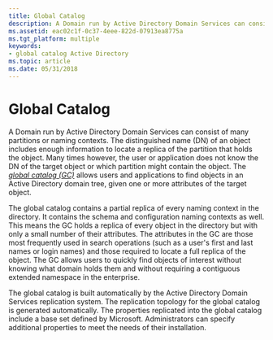 ```yaml
---
title: Global Catalog
description: A Domain run by Active Directory Domain Services can consist of many partitions or naming contexts.
ms.assetid: eac02c1f-0c37-4eee-822d-07913ea8775a
ms.tgt_platform: multiple
keywords:
- global catalog Active Directory
ms.topic: article
ms.date: 05/31/2018
---
```


# Global Catalog

A Domain run by Active Directory Domain Services can consist of many partitions or naming contexts. The distinguished name (DN) of an object includes enough information to locate a replica of the partition that holds the object. Many times however, the user or application does not know the DN of the target object or which partition might contain the object. The [*global catalog (GC)*](https://msdn.microsoft.com/library/ms681905#-ds-global-catalog) allows users and applications to find objects in an Active Directory domain tree, given one or more attributes of the target object.

The global catalog contains a partial replica of every naming context in the directory. It contains the schema and configuration naming contexts as well. This means the GC holds a replica of every object in the directory but with only a small number of their attributes. The attributes in the GC are those most frequently used in search operations (such as a user's first and last names or login names) and those required to locate a full replica of the object. The GC allows users to quickly find objects of interest without knowing what domain holds them and without requiring a contiguous extended namespace in the enterprise.

The global catalog is built automatically by the Active Directory Domain Services replication system. The replication topology for the global catalog is generated automatically. The properties replicated into the global catalog include a base set defined by Microsoft. Administrators can specify additional properties to meet the needs of their installation.

 

 




